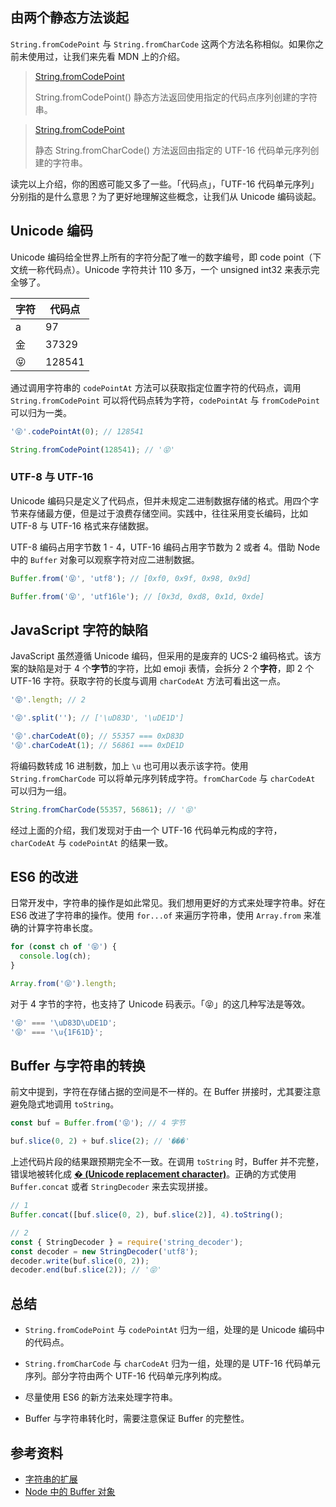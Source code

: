 ## 由两个静态方法谈起

`String.fromCodePoint` 与 `String.fromCharCode` 这两个方法名称相似。如果你之前未使用过，让我们来先看 MDN 上的介绍。

> [String.fromCodePoint](https://developer.mozilla.org/zh-CN/docs/Web/JavaScript/Reference/Global_Objects/String/fromCodePoint)
>
> String.fromCodePoint() 静态方法返回使用指定的代码点序列创建的字符串。

> [String.fromCodePoint](https://developer.mozilla.org/zh-CN/docs/Web/JavaScript/Reference/Global_Objects/String/fromCharCode)
>
> 静态 String.fromCharCode() 方法返回由指定的 UTF-16 代码单元序列创建的字符串。

读完以上介绍，你的困惑可能又多了一些。「代码点」，「UTF-16 代码单元序列」分别指的是什么意思？为了更好地理解这些概念，让我们从 Unicode 编码谈起。

## Unicode 编码

Unicode 编码给全世界上所有的字符分配了唯一的数字编号，即 code point（下文统一称代码点）。Unicode 字符共计 110 多万，一个 unsigned int32 来表示完全够了。

| 字符 | 代码点 |
| ---- | ------ |
| a    | 97     |
| 金   | 37329  |
| 😝   | 128541 |

通过调用字符串的 `codePointAt` 方法可以获取指定位置字符的代码点，调用 `String.fromCodePoint` 可以将代码点转为字符，`codePointAt` 与 `fromCodePoint` 可以归为一类。

```js
'😝'.codePointAt(0); // 128541

String.fromCodePoint(128541); // '😝'
```

### UTF-8 与 UTF-16

Unicode 编码只是定义了代码点，但并未规定二进制数据存储的格式。用四个字节来存储最方便，但是过于浪费存储空间。实践中，往往采用变长编码，比如 UTF-8 与 UTF-16 格式来存储数据。

UTF-8 编码占用字节数 1 - 4，UTF-16 编码占用字节数为 2 或者 4。借助 Node 中的 `Buffer` 对象可以观察字符对应二进制数据。

```js
Buffer.from('😝', 'utf8'); // [0xf0, 0x9f, 0x98, 0x9d]

Buffer.from('😝', 'utf16le'); // [0x3d, 0xd8, 0x1d, 0xde]
```

## JavaScript 字符的缺陷

JavaScript 虽然遵循 Unicode 编码，但采用的是废弃的 UCS-2 编码格式。该方案的缺陷是对于 4 个**字节**的字符，比如 emoji 表情，会拆分 2 个**字符**，即 2 个 UTF-16 字符。获取字符的长度与调用 `charCodeAt` 方法可看出这一点。

```js
'😝'.length; // 2

'😝'.split(''); // ['\uD83D', '\uDE1D']

'😝'.charCodeAt(0); // 55357 === 0xD83D
'😝'.charCodeAt(1); // 56861 === 0xDE1D
```

将编码数转成 16 进制数，加上 `\u` 也可用以表示该字符。使用 `String.fromCharCode` 可以将单元序列转成字符。`fromCharCode` 与 `charCodeAt` 可以归为一组。

```js
String.fromCharCode(55357, 56861); // '😝'
```

经过上面的介绍，我们发现对于由一个 UTF-16 代码单元构成的字符，`charCodeAt` 与 `codePointAt` 的结果一致。

## ES6 的改进

日常开发中，字符串的操作是如此常见。我们想用更好的方式来处理字符串。好在 ES6 改进了字符串的操作。使用 `for...of` 来遍历字符串，使用 `Array.from` 来准确的计算字符串长度。

```js
for (const ch of '😝') {
  console.log(ch);
}

Array.from('😝').length;
```

对于 4 字节的字符，也支持了 Unicode 码表示。「😝」的这几种写法是等效。

```js
'😝' === '\uD83D\uDE1D';
'😝' === '\u{1F61D}';
```

## Buffer 与字符串的转换

前文中提到，字符在存储占据的空间是不一样的。在 Buffer 拼接时，尤其要注意避免隐式地调用 `toString`。

```js
const buf = Buffer.from('😝'); // 4 字节

buf.slice(0, 2) + buf.slice(2); // '���'
```

上述代码片段的结果跟预期完全不一致。在调用 `toString` 时，Buffer 并不完整，错误地被转化成 [**� (Unicode replacement character)**](https://www.fileformat.info/info/unicode/char/fffd/index.htm)。正确的方式使用 `Buffer.concat` 或者 `StringDecoder` 来去实现拼接。

```js
// 1
Buffer.concat([buf.slice(0, 2), buf.slice(2)], 4).toString();

// 2
const { StringDecoder } = require('string_decoder');
const decoder = new StringDecoder('utf8');
decoder.write(buf.slice(0, 2));
decoder.end(buf.slice(2)); // '😝'
```

## 总结

- `String.fromCodePoint` 与 `codePointAt` 归为一组，处理的是 Unicode 编码中的代码点。

- `String.fromCharCode` 与 `charCodeAt` 归为一组，处理的是 UTF-16 代码单元序列。部分字符由两个 UTF-16 代码单元序列构成。

- 尽量使用 ES6 的新方法来处理字符串。

- Buffer 与字符串转化时，需要注意保证 Buffer 的完整性。

## 参考资料

- [字符串的扩展](https://es6.ruanyifeng.com/#docs/string)
- [Node 中的 Buffer 对象](https://nodejs.org/dist/latest-v14.x/docs/api/buffer.html#buffer_buffers_and_character_encodings)
